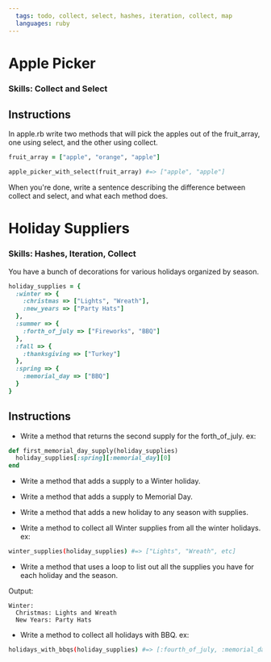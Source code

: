 ```yaml
---
  tags: todo, collect, select, hashes, iteration, collect, map
  languages: ruby
---
```


# Apple Picker

### Skills: Collect and Select

## Instructions

In apple.rb write two methods that will pick the apples out of the fruit_array, one using select, and the other using collect. 

```ruby
fruit_array = ["apple", "orange", "apple"]

apple_picker_with_select(fruit_array) #=> ["apple", "apple"]
```

When you're done, write a sentence describing the difference between collect and select, and what each method does. 

# Holiday Suppliers

### Skills: Hashes, Iteration, Collect

You have a bunch of decorations for various holidays organized by season.

```ruby
holiday_supplies = {
  :winter => {
    :christmas => ["Lights", "Wreath"],
    :new_years => ["Party Hats"]
  },
  :summer => {
    :forth_of_july => ["Fireworks", "BBQ"]
  },
  :fall => {
    :thanksgiving => ["Turkey"]
  },
  :spring => {
    :memorial_day => ["BBQ"]
  }
}
```
## Instructions

* Write a method that returns the second supply for the forth_of_july.
ex:

```ruby
def first_memorial_day_supply(holiday_supplies)
  holiday_supplies[:spring][:memorial_day][0]
end
```

* Write a method that adds a supply to a Winter holiday.

* Write a method that adds a supply to Memorial Day.

* Write a method that adds a new holiday to any season with supplies.

* Write a method to collect all Winter supplies from all the winter holidays.
ex:

```bash
winter_supplies(holiday_supplies) #=> ["Lights", "Wreath", etc]
```

* Write a method that uses a loop to list out all the supplies you have for each holiday and the season.


Output:
```
Winter:
  Christmas: Lights and Wreath
  New Years: Party Hats
```

* Write a method to collect all holidays with BBQ.
ex:

```bash
holidays_with_bbqs(holiday_supplies) #=> [:fourth_of_july, :memorial_day]
```
